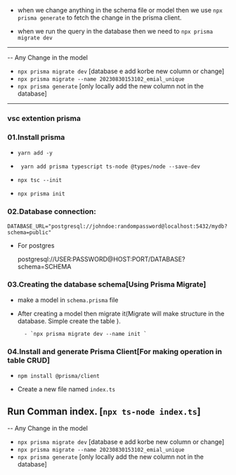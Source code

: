 
-    when we change anything in the schema file or model
    then we use  `npx prisma generate` to fetch the change in the  prisma client.

-    when we run the query in the database then we need to
`npx prisma migrate dev`

---

-- Any Change in the model
-    `npx prisma migrate dev` [database e add korbe  new column or change]
-    `npx prisma migrate --name 20230830153102_emial_unique`
-    `npx prisma generate`  [only locally add the new column not in the database]


---



### vsc extention prisma
### 01.Install prisma

-    `yarn add -y`

-   ` yarn add prisma typescript ts-node @types/node --save-dev`

- `npx tsc --init`

-    `npx prisma init`

### 02.Database connection:

`DATABASE_URL="postgresql://johndoe:randompassword@localhost:5432/mydb?schema=public"`

- For postgres
    
    postgresql://USER:PASSWORD@HOST:PORT/DATABASE?schema=SCHEMA

###  03.Creating the database schema[Using Prisma Migrate]

- make a model in `schema.prisma` file
- After creating a model then migrate it(Migrate will make structure in the database. Simple create the table ).
        
        - `npx prisma migrate dev --name init `

###  04.Install and generate Prisma Client[For making operation in table CRUD]

- `npm install @prisma/client`

- Create a new file named `index.ts `


##  Run Comman index. [`npx ts-node index.ts`]


-- Any Change in the model
-    `npx prisma migrate dev` [database e add korbe  new column or change]
-    `npx prisma migrate --name 20230830153102_emial_unique`
-    `npx prisma generate`  [only locally add the new column not in the database]

